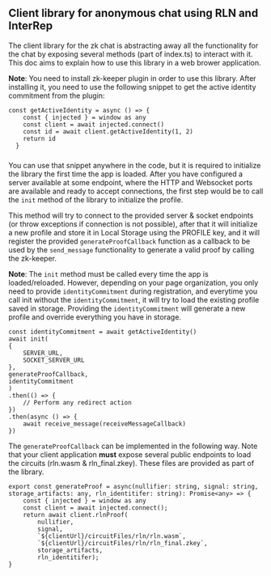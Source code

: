 ## Client library for anonymous chat using RLN and InterRep

The client library for the zk chat is abstracting away all the functionality for the chat by exposing several methods (part of index.ts) to interact with it. This doc aims to explain how to use this library in a web brower application.


**Note**: You need to install zk-keeper plugin in order to use this library. After installing it, you need to use the following snippet to get the active identity commitment from the plugin:

```
const getActiveIdentity = async () => {
    const { injected } = window as any
    const client = await injected.connect()
    const id = await client.getActiveIdentity(1, 2)
    return id
  }

```

###

You can use that snippet anywhere in the code, but it is required to initialize the library the first time the app is loaded. After you have configured a server available at some endpoint, where the HTTP and Websocket ports are available and ready to accept connections, the first step would be to call the `init` method of the library to initialize the profile.

This method will try to connect to the provided server & socket endpoints (or throw exceptions if connection is not possible), after that it will initialize a new profile and store it in Local Storage using the PROFILE key, and it will register the provided `generateProofCallback` function as a callback to be used by the `send_message` functionality to generate a valid proof by calling the zk-keeper.

**Note**: The `init` method must be called every time the app is loaded/reloaded. However, depending on your page organization, you only need to provide `identityCommitment` during registration, and everytime you call init without the `identityCommitment`, it will try to load the existing profile saved in storage. Providing the `identityCommitment` will generate a new profile and override everything you have in storage.

```
const identityCommitment = await getActiveIdentity()
await init(
{
    SERVER_URL,
    SOCKET_SERVER_URL
},
generateProofCallback,
identityCommitment
)
.then(() => {
    // Perform any redirect action
})
.then(async () => {
    await receive_message(receiveMessageCallback)
})

```

The `generateProofCallback` can be implemented in the following way. Note that your client application **must** expose several public endpoints to load the circuits (rln.wasm & rln_final.zkey). These files are provided as part of the library.

```
export const generateProof = async(nullifier: string, signal: string, storage_artifacts: any, rln_identitifer: string): Promise<any> => {
    const { injected } = window as any
    const client = await injected.connect();
    return await client.rlnProof(
        nullifier,
        signal,
        `${clientUrl}/circuitFiles/rln/rln.wasm`,
        `${clientUrl}/circuitFiles/rln/rln_final.zkey`,
        storage_artifacts,
        rln_identitifer);
}

```

